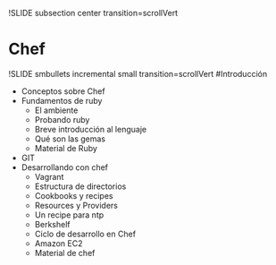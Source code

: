 !SLIDE subsection center transition=scrollVert
# Chef

!SLIDE smbullets incremental small transition=scrollVert
#Introducción
* Conceptos sobre Chef
* Fundamentos de ruby
  * El ambiente
  * Probando ruby
  * Breve introducción al lenguaje
  * Qué son las gemas
  * Material de Ruby
* GIT
* Desarrollando con chef
  * Vagrant
  * Estructura de directorios
  * Cookbooks y recipes
  * Resources y Providers
  * Un recipe para ntp
  * Berkshelf
  * Ciclo de desarrollo en Chef
  * Amazon EC2
  * Material de chef

